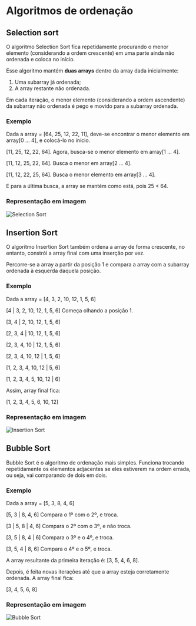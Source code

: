 # Algoritmos de ordenação

## Selection sort 

O algoritmo Selection Sort fica repetidamente procurando o menor elemento (considerando a ordem crescente) em uma parte ainda não ordenada e coloca no início.

Esse algoritmo mantém **duas arrays** dentro da array dada inicialmente: 

1. Uma subarray já ordenada; 
2. A array restante não ordenada.

Em cada iteração, o menor elemento (considerando a ordem ascendente) da subarray não ordenada é pego e movido para a subarray ordenada.

### Exemplo
Dada a array = [64, 25, 12, 22, 11], deve-se encontrar o menor elemento em array[0 ... 4], e colocá-lo no início.

[11, 25, 12, 22, 64]. Agora, busca-se o menor elemento em array[1 ... 4].

[11, 12, 25, 22, 64]. Busca o menor em array[2 ... 4].

[11, 12, 22, 25, 64]. Busca o menor elemento em array[3 ... 4].

E para a última busca, a array se mantém como está, pois 25 < 64.

### Representação em imagem

![Selection Sort](https://upload.wikimedia.org/wikipedia/commons/9/94/Selection-Sort-Animation.gif)

## Insertion Sort

O algoritmo Insertion Sort também ordena a array de forma crescente, no entanto, constrói a array final com uma inserção por vez.

Percorre-se a array a partir da posição 1 e compara a array com a subarray ordenada à esquerda daquela posição.


### Exemplo
Dada a array = [4, 3, 2, 10, 12, 1, 5, 6]

[4 | 3, 2, 10, 12, 1, 5, 6] Começa olhando a posição 1.

[3, 4 | 2, 10, 12, 1, 5, 6]

[2, 3, 4 | 10, 12, 1, 5, 6]

[2, 3, 4, 10 | 12, 1, 5, 6]

[2, 3, 4, 10, 12 | 1, 5, 6]

[1, 2, 3, 4, 10, 12 | 5, 6]

[1, 2, 3, 4, 5, 10, 12 | 6]

Assim, array final fica:

[1, 2, 3, 4, 5, 6, 10, 12]

### Representação em imagem

![Insertion Sort](https://upload.wikimedia.org/wikipedia/commons/thumb/0/0f/Insertion-sort-example-300px.gif/220px-Insertion-sort-example-300px.gif)


## Bubble Sort

Bubble Sort é o algoritmo de ordenação mais simples. Funciona trocando repetidamente os elementos adjacentes se eles estiverem na ordem errada, ou seja, vai comparando de dois em dois.

### Exemplo

Dada a array = [5, 3, 8, 4, 6]

[5, 3 | 8, 4, 6] Compara o 1º com o 2º, e troca.

[3 | 5, 8 | 4, 6] Compara o 2º com o 3º, e não troca.

[3, 5 | 8, 4 | 6] Compara o 3º e o 4º, e troca.

[3, 5, 4 | 8, 6] Compara o 4º e o 5º, e troca.

A array resultante da primeira iteração é: [3, 5, 4, 6, 8].

Depois, é feita novas iterações até que a array esteja corretamente ordenada. A array final fica:

[3, 4, 5, 6, 8]

### Representação em imagem

![Bubble Sort](https://upload.wikimedia.org/wikipedia/commons/c/c8/Bubble-sort-example-300px.gif?20131109191607)

